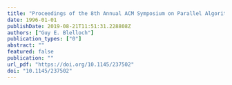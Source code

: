 ```yaml
---
title: "Proceedings of the 8th Annual ACM Symposium on Parallel Algorithms and Architectures, SPAA '96, Padua, Italy, June 24-26, 1996"
date: 1996-01-01
publishDate: 2019-08-21T11:51:31.228808Z
authors: ["Guy E. Blelloch"]
publication_types: ["0"]
abstract: ""
featured: false
publication: ""
url_pdf: "https://doi.org/10.1145/237502"
doi: "10.1145/237502"
---
```


